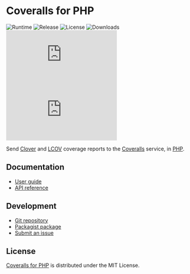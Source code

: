 # Coveralls for PHP
![Runtime](https://badgen.net/packagist/php/cedx/coveralls) ![Release](https://badgen.net/packagist/v/cedx/coveralls) ![License](https://badgen.net/packagist/license/cedx/coveralls) ![Downloads](https://badgen.net/packagist/dt/cedx/coveralls) ![Coverage](https://badgen.net/coveralls/c/github/cedx/coveralls.php) ![Build](https://badgen.net/github/checks/cedx/coveralls.php)

Send [Clover](https://www.atlassian.com/software/clover) and [LCOV](http://ltp.sourceforge.net/coverage/lcov.php) coverage reports to the [Coveralls](https://coveralls.io) service, in [PHP](https://www.php.net).

## Documentation
- [User guide](https://docs.belin.io/coveralls.php)
- [API reference](https://api.belin.io/coveralls.php)

## Development
- [Git repository](https://git.belin.io/cedx/coveralls.php)
- [Packagist package](https://packagist.org/packages/cedx/coveralls)
- [Submit an issue](https://git.belin.io/cedx/coveralls.php/issues)

## License
[Coveralls for PHP](https://docs.belin.io/coveralls.php) is distributed under the MIT License.
